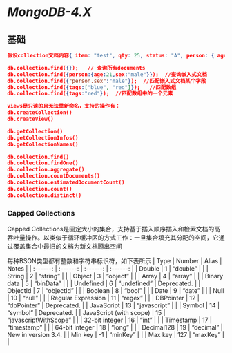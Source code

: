 # *MongoDB-4.X*

## 基础

```json
假设collection文档内容{ item: "test", qty: 25, status: "A", person: { age: 14, sex: "male", name: "cm" }, tags: [ "blue", "red" ] }

db.collection.find({});   // 查询所有documents
db.collection.find({person:{age:21,sex:"male"}});  //查询嵌入式文档
db.collection.find({"person.sex":"male"});  //匹配嵌入式文档某个字段
db.collection.find({tags:["blue", "red"]});   //匹配数组
db.collection.find({tags:"red"});  //匹配数组中的一个元素

views是只读的且无法重新命名，支持的操作有：
db.createCollection()
db.createView()

db.getCollection()
db.getCollectionInfos()
db.getCollectionNames()

db.collection.find()
db.collection.findOne()
db.collection.aggregate()
db.collection.countDocuments()
db.collection.estimatedDocumentCount()
db.collection.count()
db.collection.distinct()

```

### Capped Collections

Capped Collections是固定大小的集合，支持基于插入顺序插入和检索文档的高吞吐量操作。以类似于循环缓冲区的方式工作：一旦集合填充其分配的空间，它通过覆盖集合中最旧的文档为新文档腾出空间

每种BSON类型都有整数和字符串标识符，如下表所示
| Type | Number | Alias | Notes |
| :------: | :------: | :------: | :------: |
| Double | 1 | “double” |  |
| String | 2 | “string” |  |
| Object | 3 | “object” |  |
| Array | 4 | “array” |  |
| Binary data | 5 | “binData” |  |
| Undefined | 6 | “undefined” | Deprecated. |
| ObjectId | 7 | “objectId” |  |
| Boolean | 8 | “bool” |  |
| Date | 9 | “date” |  |
| Null | 10 | “null” |  |
| Regular Expression | 11 | “regex” |  |
| DBPointer | 12 | “dbPointer” | Deprecated. |
| JavaScript | 13 | “javascript” |  |
| Symbol | 14 | “symbol” | Deprecated. |
| JavaScript (with scope) | 15 | “javascriptWithScope” |  |
| 32-bit integer | 16 | “int” |  |
| Timestamp | 17 | “timestamp” |  |
| 64-bit integer | 18 | “long” |  |
| Decimal128 | 19 | “decimal” | New in version 3.4. |
| Min key | -1 | “minKey” |  |
| Max key | 127 | “maxKey” |  |

